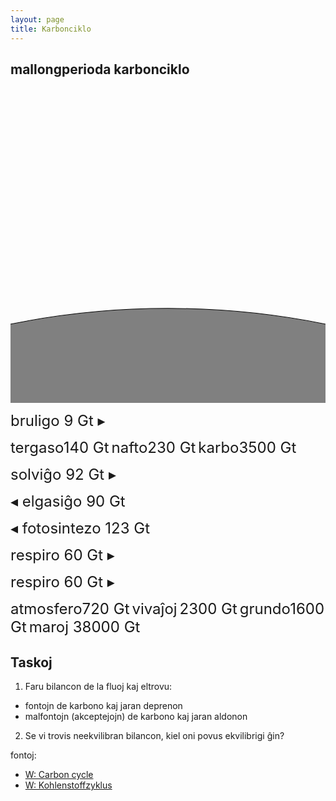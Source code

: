 ```yaml
---
layout: page
title: Karbonciklo
---
```



## mallongperioda karbonciklo



<!--

// enhavoj GT C
Atmosphere 	720

Ocean (total) 	38,400
  Total inorganic 	37,400
  Total organic 	1,000
  Surface layer 	670
  Deep layer 	36,730

Lithosphere 	
  Sedimentary carbonates > 60,000,000
  Kerogens 	15,000,000

Terrestrial biosphere (total) 	2,000
  Living biomass 	600 – 1,000
  Dead biomass 	1,200

Aquatic biosphere 	1 – 2

Fossil fuels (total) 	4,130
  Coal 	3,510
  Oil 	230
  Gas 	140
  Other (peat) 	250 

// jaraj fluoj

fotosintezo: atm -> bio 120+3
respiro: bio -> atm 60
respiro: grundo -> atm 60
---
nete: +3

solvo en akvo: atm -> mar 90+2
elgasiĝo: mar -> atm 90
---
nete +2

bruligo: fos -> atm 9
=====
ĉio kune:
nete jare: +4 (atm)

-->

<svg version="1.1" xmlns="http://www.w3.org/2000/svg" xmlns:xlink="http://www.w3.org/1999/xlink" width="600" height="600" viewBox="0 0 1000.0 1000.0">

  <style type="text/css">
    <![CDATA[
        text {
            font-size: 24px;
            text-anchor: middle
        }
        circle {
            stroke: black;
            stroke-width: 2px;
        }
        /* kial ne funkcias? ĉu necesas SVG 2.0?
        tspan.c_off {
            dy: 10;
        }*/
        path {
            stroke: black;
            stroke-linecap: round;
            /*stroke-dashoffset: 0; ni movas tion per JS, CSS ŝajne malhelpus tion! */
            fill: none;
        }

        #s_lit {
            cx: 500px;
            cy: 3200px;
            r: 2500px;
            fill: gray;
        }

        #s_gas {
            transform: translate(330px,760px);
        }
        #s_gas circle {
            r: 12px;
            fill: slategray;
        }

        #s_nft {
            transform: translate(400px,800px);
        }
        #s_nft circle {
            r: 15px;
            fill: tan;
        }

        #s_krb {
            transform: translate(510px,800px);
        }
        #s_krb circle {
            r: 60px;
            fill: dimgray;
        }

        #s_akv {
            transform: translate(800px,600px);
        }
        #s_akv circle {      
            r: 195px;
            fill: navy;
        }

        #s_bio {
            transform: translate(200px,650px);
        }
        #s_bio circle {
            r: 48px;
            fill: green;
        }

        #s_gru {
            transform: translate(200px,700px);
        }
        #s_gru circle {
            r: 40px;
            fill: sienna;
        }

        #s_atm {
            transform: translate(500px,200px);
        }
        #s_atm circle {
            r: 27px;
            fill: skyblue;
        }

        #bio_atm {
            /*d: M210 650 Q250 300 500 200;*/
            stroke-width: 6.0px;
            stroke-dasharray: 0,12px;
        }

        #gru_atm {
            stroke-width: 6.0px;
            stroke-dasharray: 0,12px;
        }

        #AUT {
            transform: translate(370px,654px);
        }
        #KON {
            transform: translate(415px,616px);
        }
        #HOR {
            transform: translate(80px,658px);
        }

    ]]>
  </style> 

 <!-- ni metas la fluojn antaŭ la stokojn por ke ili kovru, tio provizore ŝparas
    elkalkuli komencon kaj finon de la pado depende de radiusoj -->

 <circle id="s_lit"/>
 <text><textPath xlink:href="#s_lit" startOffset="75.1%">
    <tspan dy="28">terkrusto 123 mio Gt</tspan></textPath></text>

 <path id="fos_atm" d="M400 740 Q400 500 500 200" stroke-width="2.7" stroke-dasharray="0,10" 
   stroke-dashoffset="0"></path>
 <text><textPath xlink:href="#fos_atm" startOffset="30%">
    <tspan dy="-10">bruligo 9 Gt ▸</tspan></textPath></text>

 <g id="s_gas">
   <circle/>
   <text y="-20">tergaso</text><text y="34">140 Gt</text>
 </g>

 <g id="s_nft">
   <circle/>
   <text y="-20">nafto</text><text y="36">230 Gt</text>
 </g>

 <g id="s_krb">
   <circle/>
   <text y="-10">karbo</text><text y="20">3500 Gt</text>
 </g>

 <path id="atm_akv" d="M500 200 Q800 200 800 600" stroke-width="9.2" stroke-dasharray="0,18" 
   stroke-dashoffset="0"></path>
 <text><textPath xlink:href="#atm_akv" startOffset="40%">
    <tspan dy="-10">solviĝo 92 Gt ▸</tspan></textPath></text>

 <path id="akv_atm" d="M800 600 Q500 600 500 200" stroke-width="9.0" stroke-dasharray="0,18" 
   stroke-dashoffset="0"></path>
 <text><textPath xlink:href="#akv_atm" side="right" startOffset="40%">
    <tspan dy="-10">◂ elgasiĝo 90 Gt</tspan></textPath></text>


 <path id="atm_bio" d="M500 200 Q180 200 190 650" stroke-width="12.3" stroke-dasharray="0,24" 
   stroke-dashoffset="0"></path>
 <text><textPath xlink:href="#atm_bio" side="right" startOffset="40%">
    <tspan dy="-10">◂ fotosintezo 123 Gt</tspan></textPath></text>

<!--
 <path id="bio_atm" d="M210 650 Q250 300 500 200" stroke-width="6.0" stroke-dasharray="0,12" 
   stroke-dashoffset="0"></path>
-->

 <!-- ŝajne, bedaŭerinde, d ne estas influebla per CSS kaj ĉar la pado dependas de du punktoj (fonto/celo)
   ni ne povas uzi transform/translate -->
 <path id="bio_atm" d="M210 650 Q250 300 500 200" stroke-dashoffset="0"></path>
 <text><textPath xlink:href="#bio_atm" startOffset="60%">
    <tspan dy="-10">respiro 60 Gt ▸</tspan></textPath></text>

 <path id="gru_atm" d="M200 725 Q400 550 490 200" stroke-dashoffset="0"></path>
 <text><textPath xlink:href="#gru_atm" startOffset="40%">
    <tspan dy="-10">respiro 60 Gt ▸</tspan></textPath></text>

 <g id="s_atm">
   <circle/>
   <text y="-56">atmosfero</text><text y="-30">720 Gt</text>
  </g>

 <g id="s_bio">
   <circle/>
   <text y="-12">vivaĵoj</text>
   <text y="10">2300 Gt</text>
 </g>

 <g id="s_gru">
   <circle/>
   <text y="60">grundo</text><text y="84">1600 Gt</text>
 </g>

 <g id="s_akv">
   <circle id="c_akv"/>
   <text><textPath xlink:href="#c_akv" startOffset="81%">
    <tspan dy="-10">maroj 38000 Gt</tspan></textPath></text>
 </g>

 <g id="AUT">
    <image transform="scale(0.5)" href="../assets/smb/AUT.svg" />
  </g>

 <g id="KON">
    <image transform="scale(0.9)" href="../assets/smb/KON.svg" />
  </g>

 <g id="HOR">
    <image transform="rotate(-8) scale(0.8)" href="../assets/smb/HOR.svg" />
  </g>

</svg>

<!-- https://www.mediaevent.de/tutorial/svg-javascript.html 
https://developer.mozilla.org/en-US/docs/Web/SVG/Tutorial
https://css-tricks.com/scale-svg/
https://developer.mozilla.org/en-US/docs/Web/SVG/Element/defs
https://vanseodesign.com/web-design/svg-text-tspan-element/
-->
<script>
  const fluoj = {
      // la rapidecon ni kalkulas
      // per flukvanto/linidikeco
      // por eviti tro variajn linidikojn
      // alternative ni povus uzi logaritman dikecon eble.
      "atm_akv": 92/9.2,
      "akv_atm": 90/9.0,
      "fos_atm": 9/3,

      "atm_bio": 123/12.3,
      "bio_atm": 60/6.0,
      "gru_atm": 60/6.0
  }

  function sleep(ms) {
     return new Promise(resolve => setTimeout(resolve, ms));
  }

  // pentras cirklon kun radiuso r = sqrt(val) ĉe (x,y)
  function store(x,y,val) {

  }
    

  let x = 10;
    
  function move() {
      if (x<500) {
        x-=1;
        //console.log(x);
        for (const f of Object.keys(fluoj)) {
            const pado = document.getElementById(f);
            const rapido = fluoj[f];
            const x_ = x/rapido; 
            pado.setAttribute("stroke-dashoffset",x);
        }
        sleep(100).then(move);
      }
  };
    
  move();
</script>        

## Taskoj

1. Faru bilancon de la fluoj kaj eltrovu:
  - fontojn de karbono kaj jaran deprenon
  - malfontojn (akceptejojn) de karbono kaj jaran aldonon

2. Se vi trovis neekvilibran bilancon, kiel oni povus ekvilibrigi ĝin?




fontoj:
  - [W: Carbon cycle](https://en.wikipedia.org/wiki/Carbon_cycle)
  - [W: Kohlenstoffzyklus](https://de.wikipedia.org/wiki/Kohlenstoffzyklus)